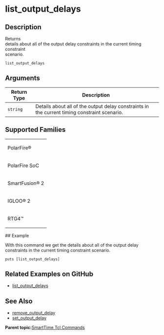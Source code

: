 # list\_output\_delays

## Description

Returns<br /> details about all of the output delay constraints in the current timing constraint<br /> scenario.

```
list_output_delays
```

## Arguments

|Return Type|Description|
|-----------|-----------|
|`string`|Details about all of the output delay constraints in the current timing constraint scenario.|

## Supported Families

<table id="GUID-56F9E300-6CAB-48D0-9D92-B4EC8F62D904"><tbody><tr><td>

PolarFire®

</td></tr><tr><td>

PolarFire SoC

</td></tr><tr><td>

SmartFusion® 2

</td></tr><tr><td>

IGLOO® 2

</td></tr><tr><td>

RTG4™

</td></tr></tbody>
</table>## Example

With this command we get the details about all of the output delay constraints in the current timing constraint scenario.

```
puts [list_output_delays]
```

## Related Examples on GitHub

-   [list\_output\_delays](https://github.com/MicrochipTech/Libero-SoC-Design-Suite-Tcl-Examples/tree/basic_tcl_examples/SmartTime/list_output_delays)

## See Also

-   [remove\_output\_delay](GUID-C7DF0865-1DA7-4CBB-BE49-00B26975E675.md)
-   [set\_output\_delay](GUID-49ECB461-9EA4-4725-9F17-20ED7C4A216C.md)

**Parent topic:**[SmartTime Tcl Commands](GUID-96623DD0-9D90-4AFA-90C3-B2BAEEE15670.md)

